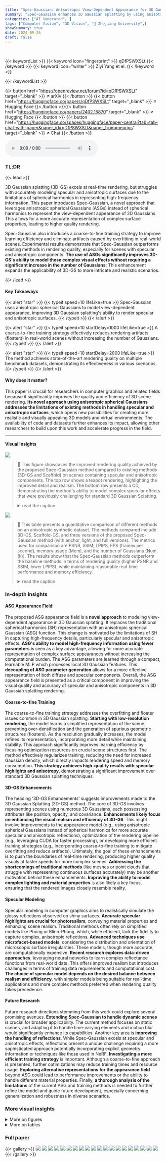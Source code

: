 ```yaml
---
title: "Spec-Gaussian: Anisotropic View-Dependent Appearance for 3D Gaussian Splatting"
summary: "Spec-Gaussian enhances 3D Gaussian splatting by using anisotropic spherical Gaussians for view-dependent appearance modeling, achieving superior real-time rendering of scenes with specular and anisotr..."
categories: ["AI Generated", ]
tags: ["Computer Vision", "3D Vision", "🏢 Zhejiang University",]
showSummary: true
date: 2024-09-26
draft: false
---
```


<br>

{{< keywordList >}}
{{< keyword icon="fingerprint" >}} qDfPSWXSLt {{< /keyword >}}
{{< keyword icon="writer" >}} Ziyi Yang et el. {{< /keyword >}}
 
{{< /keywordList >}}

{{< button href="https://openreview.net/forum?id=qDfPSWXSLt" target="_blank" >}}
↗ arXiv
{{< /button >}}
{{< button href="https://huggingface.co/papers/qDfPSWXSLt" target="_blank" >}}
↗ Hugging Face
{{< /button >}}{{< button href="https://huggingface.co/papers/2402.15870" target="_blank" >}}
↗ Hugging Face
{{< /button >}}
{{< button href="https://huggingface.co/spaces/huggingface/paper-central?tab=tab-chat-with-paper&paper_id=qDfPSWXSLt&paper_from=neurips" target="_blank" >}}
↗ Chat
{{< /button >}}




<audio controls>
    <source src="https://ai-paper-reviewer.com/qDfPSWXSLt/podcast.wav" type="audio/wav">
    Your browser does not support the audio element.
</audio>


### TL;DR


{{< lead >}}

3D Gaussian splatting (3D-GS) excels at real-time rendering, but struggles with accurately modeling specular and anisotropic surfaces due to the limitations of spherical harmonics in representing high-frequency information. This paper introduces Spec-Gaussian, a novel approach that leverages anisotropic spherical Gaussians (ASGs) instead of spherical harmonics to represent the view-dependent appearance of 3D Gaussians.  This allows for a more accurate representation of complex surface properties, leading to higher quality rendering. 

Spec-Gaussian also introduces a coarse-to-fine training strategy to improve learning efficiency and eliminate artifacts caused by overfitting in real-world scenes.  Experimental results demonstrate that Spec-Gaussian outperforms existing methods in rendering quality, especially for scenes with specular and anisotropic components. **The use of ASGs significantly improves 3D-GS's ability to model these complex visual effects without requiring a significant increase in the number of Gaussians**; This enhancement expands the applicability of 3D-GS to more intricate and realistic scenarios.

{{< /lead >}}


#### Key Takeaways

{{< alert "star" >}}
{{< typeit speed=10 lifeLike=true >}} Spec-Gaussian uses anisotropic spherical Gaussians to model view-dependent appearance, improving 3D Gaussian splatting's ability to render specular and anisotropic surfaces. {{< /typeit >}}
{{< /alert >}}

{{< alert "star" >}}
{{< typeit speed=10 startDelay=1000 lifeLike=true >}} A coarse-to-fine training strategy effectively reduces rendering artifacts (floaters) in real-world scenes without increasing the number of Gaussians. {{< /typeit >}}
{{< /alert >}}

{{< alert "star" >}}
{{< typeit speed=10 startDelay=2000 lifeLike=true >}} The method achieves state-of-the-art rendering quality on multiple benchmark datasets, demonstrating its effectiveness in various scenarios. {{< /typeit >}}
{{< /alert >}}

#### Why does it matter?
This paper is crucial for researchers in computer graphics and related fields because it significantly improves the quality and efficiency of 3D scene rendering.  **Its novel approach using anisotropic spherical Gaussians addresses the limitations of existing methods in handling specular and anisotropic surfaces**, which opens new possibilities for creating more realistic and visually appealing 3D models and virtual environments.  The availability of code and datasets further enhances its impact, allowing other researchers to build upon this work and accelerate progress in the field.

------
#### Visual Insights



![](https://ai-paper-reviewer.com/qDfPSWXSLt/figures_1_1.jpg)

> 🔼 This figure showcases the improved rendering quality achieved by the proposed Spec-Gaussian method compared to existing methods (3D-GS and Scaffold) on scenes containing specular and anisotropic components.  The top row shows a teapot rendering, highlighting the improved detail and realism. The bottom row presents a CD, demonstrating the method's ability to model complex specular effects that were previously challenging for standard 3D Gaussian Splatting.
> <details>
> <summary>read the caption</summary>
> Figure 1: Our method not only achieves real-time rendering but also significantly enhances the capability of 3D-GS to model scenes with specular and anisotropic components. Key to this enhanced performance is our use of ASG appearance field to model the appearance of each 3D Gaussian, which results in substantial improvements in rendering quality for both complex and general scenes.
> </details>





![](https://ai-paper-reviewer.com/qDfPSWXSLt/tables_5_1.jpg)

> 🔼 This table presents a quantitative comparison of different methods on an anisotropic synthetic dataset.  The methods compared include 3D-GS, Scaffold-GS, and three versions of the proposed Spec-Gaussian method (with anchor, light, and full versions). The metrics used for comparison are PSNR, SSIM, LPIPS, FPS (frames per second), memory usage (Mem), and the number of Gaussians (Num.(k)).  The results show that the Spec-Gaussian methods outperform the baseline methods in terms of rendering quality (higher PSNR and SSIM, lower LPIPS), while maintaining reasonable real-time performance and memory efficiency.
> <details>
> <summary>read the caption</summary>
> Table 1: Quantitative Comparison on anisotropic synthetic dataset.
> </details>





### In-depth insights


#### ASG Appearance Field
The proposed ASG appearance field is a **novel approach** to modeling view-dependent appearance in 3D Gaussian splatting.  It replaces the traditional spherical harmonics (SH) representation with an anisotropic spherical Gaussian (ASG) function. This change is motivated by the limitations of SH in capturing high-frequency details, particularly specular and anisotropic effects.  **ASG's ability to model high-frequency information using fewer parameters** is seen as a key advantage, allowing for more accurate representation of complex surface appearances without increasing the computational burden. The ASG parameters are learned through a compact, learnable MLP which processes local 3D Gaussian features.  This **decoupling of ASG parameter generation** allows for a more effective representation of both diffuse and specular components. Overall, the ASG appearance field is presented as a critical component in improving the visual quality and accuracy of specular and anisotropic components in 3D Gaussian splatting rendering.

#### Coarse-to-fine Training
The coarse-to-fine training strategy addresses the overfitting and floater issues common in 3D Gaussian splatting.  **Starting with low-resolution rendering**, the model learns a simplified representation of the scene, preventing over-densification and the generation of spurious geometric structures (floaters).  As the resolution gradually increases, the model refines its representation, incorporating more detail while maintaining stability. This approach significantly improves learning efficiency by focusing optimization resources on crucial scene structures first. The method effectively regularizes training, reducing the need for increased Gaussian density, which directly impacts rendering speed and memory consumption. **This strategy achieves high-quality results with specular highlights and anisotropy**, demonstrating a significant improvement over standard 3D Gaussian splatting techniques.

#### 3D-GS Enhancements
The heading '3D-GS Enhancements' suggests improvements made to the 3D Gaussian Splatting (3D-GS) method.  The core of 3D-GS involves representing scenes using numerous 3D Gaussians, each possessing attributes like position, opacity, and covariance.  **Enhancements likely focus on enhancing the visual realism and efficiency of 3D-GS**.  This might involve improvements to the appearance model (e.g., using anisotropic spherical Gaussians instead of spherical harmonics for more accurate specular and anisotropic reflections), optimization of the rendering pipeline (e.g., leveraging CUDA for faster processing), or developing more efficient training strategies (e.g., incorporating coarse-to-fine training to mitigate overfitting and reduce artifacts).  Ultimately, the goal of these enhancements is to push the boundaries of real-time rendering, producing higher quality visuals at faster speeds for more complex scenes. **Addressing the shortcomings of traditional methods** (like meshes or point clouds that struggle with representing continuous surfaces accurately) may be another motivation behind these enhancements.  **Improving the ability to model complex lighting and material properties** is also likely a key focus, ensuring that the rendered images closely resemble reality.

#### Specular Modeling
Specular modeling in computer graphics aims to realistically simulate the glossy reflections observed on shiny surfaces.  **Accurate specular highlights are crucial for photorealism**, conveying material properties and enhancing scene realism.  Traditional methods often rely on simplified models like Phong or Blinn-Phong, which, while efficient, lack the fidelity to capture complex, anisotropic reflections.  **Advanced techniques use microfacet-based models**, considering the distribution and orientation of microscopic surface irregularities.  These models, though more accurate, are computationally expensive.  **Recent research explores data-driven approaches**, leveraging neural networks to learn complex reflectance functions from real-world data.  This offers improved realism but introduces challenges in terms of training data requirements and computational cost. **The choice of specular model depends on the desired balance between realism and efficiency**, with simpler models being suitable for real-time applications and more complex methods preferred when rendering quality takes precedence.

#### Future Research
Future research directions stemming from this work could explore several promising avenues.  **Extending Spec-Gaussian to handle dynamic scenes** is crucial for broader applicability.  The current method focuses on static scenes, and adapting it to handle time-varying elements and motion blur would significantly enhance its capabilities.  Another key area is **improving the handling of reflections**. While Spec-Gaussian excels at specular and anisotropic effects, reflections present a unique challenge requiring a more sophisticated approach potentially incorporating explicit geometry information or techniques like those used in NeRF. **Investigating a more efficient training strategy** is important. Although a coarse-to-fine approach is presented, further optimizations may reduce training times and resource usage.  **Exploring alternative representations for the appearance field** beyond ASG could lead to performance improvements or the ability to handle different material properties.  Finally, **a thorough analysis of the limitations** of the current ASG and training methods is needed to further refine the model and guide future development, especially concerning generalization and robustness in diverse scenarios.


### More visual insights

<details>
<summary>More on figures
</summary>


![](https://ai-paper-reviewer.com/qDfPSWXSLt/figures_2_1.jpg)

> 🔼 This figure illustrates the pipeline of the Spec-Gaussian method. It starts with Structure from Motion (SfM) points, either obtained from COLMAP or generated randomly, which initialize the 3D Gaussians.  To improve the modeling of high-frequency details in appearance, anisotropic spherical Gaussians (ASGs) are used with a feature decoupling Multi-Layer Perceptron (MLP) to model the view-dependent appearance. Finally, Gaussians with opacity greater than zero are rendered using a differentiable rasterization pipeline, effectively capturing specular and anisotropic effects.
> <details>
> <summary>read the caption</summary>
> Figure 2: Pipeline of Spec-Gaussian. The optimization process begins with SfM points derived from COLMAP or generated randomly, serving as the initial state for the 3D Gaussians. To address the limitations of low-order SH and pure MLP in modeling high-frequency information, we additionally employ ASG in conjunction with a feature decoupling MLP to model the view-dependent appearance of each 3D Gaussian. Then, 3D Gaussians with opacity σ > 0 are rendered through a differentiable Gaussian rasterization pipeline, effectively capturing specular highlights and anisotropy in the scene.
> </details>



![](https://ai-paper-reviewer.com/qDfPSWXSLt/figures_5_1.jpg)

> 🔼 This figure demonstrates the effectiveness of the coarse-to-fine training strategy in eliminating floaters (erroneous, unnatural artifacts) in 3D Gaussian Splatting.  The left side shows the rendering pipeline feeding into the training process, where the resolution of the rendered images increases with each training epoch.  The top right shows a sequence of increasingly higher-resolution renderings during training. The bottom right shows a comparison of rendering results with and without the coarse-to-fine strategy. The image with the coarse-to-fine strategy exhibits a significantly cleaner rendering with far fewer floaters, demonstrating the success of this approach in improving the quality and efficiency of the training process.
> <details>
> <summary>read the caption</summary>
> Figure 3: Using a coarse-to-fine strategy, our approach can eliminate the floaters without increasing the number of GS.
> </details>



![](https://ai-paper-reviewer.com/qDfPSWXSLt/figures_6_1.jpg)

> 🔼 This figure showcases the results of the Spec-Gaussian method on the NeRF dataset. It highlights the superior performance of the proposed method in modeling specular highlights compared to existing 3D Gaussian splatting approaches. The results demonstrate that Spec-Gaussian accurately renders specular highlights while maintaining real-time rendering speed.
> <details>
> <summary>read the caption</summary>
> Figure 4: Visualization on NeRF dataset. Our method has achieved specular highlights modeling, which other 3D-GS-based methods fail to accomplish, while maintaining fast rendering speed.
> </details>



![](https://ai-paper-reviewer.com/qDfPSWXSLt/figures_7_1.jpg)

> 🔼 This figure compares the results of different methods on the Mip-NeRF 360 indoor scenes dataset.  It focuses on the ability of the methods to accurately capture specular highlights.  The comparison shows that the proposed method, 'Ours', significantly outperforms other state-of-the-art (SOTA) methods in terms of visual quality and detail preservation, especially in specular regions.
> <details>
> <summary>read the caption</summary>
> Figure 5: Visualization on Mip-NeRF 360 indoor scenes. Our method achieves superior recovery of specular effects compared to SOTA methods.
> </details>



![](https://ai-paper-reviewer.com/qDfPSWXSLt/figures_8_1.jpg)

> 🔼 This figure demonstrates an ablation study on the ASG (Anisotropic Spherical Gaussian) appearance field used in Spec-Gaussian. It shows that directly using ASG for color modeling fails to accurately capture anisotropy and specular highlights. However, by decoupling the ASG features through an MLP (Multi-Layer Perceptron), the model successfully models complex optical phenomena, significantly improving the rendering quality.
> <details>
> <summary>read the caption</summary>
> Figure 6: Ablation on ASG appearance field. We show that directly using ASG to model color leads to the failure in modeling anisotropy and specular highlights. By decoupling the ASG features through MLP, we can realistically model complex optical phenomena.
> </details>



![](https://ai-paper-reviewer.com/qDfPSWXSLt/figures_8_2.jpg)

> 🔼 This figure shows an ablation study on the coarse-to-fine training strategy used in the Spec-Gaussian method.  It compares the results of 3D-GS, Scaffold, Spec-Gaussian without coarse-to-fine training, Spec-Gaussian without L1 norm constraint, the full Spec-Gaussian method, and the ground truth. The images demonstrate that the coarse-to-fine training strategy effectively reduces the number of floaters in the rendered scene, improving the overall quality of the reconstruction.
> <details>
> <summary>read the caption</summary>
> Figure 7: Ablation on coarse-to-fine training. Experimental results demonstrate that our simple yet effective training mechanism can effectively remove floaters without increasing the number of 3D Gaussians, thereby alleviating the overfitting problem prevalent in 3D-GS-based methods.
> </details>



![](https://ai-paper-reviewer.com/qDfPSWXSLt/figures_14_1.jpg)

> 🔼 This figure compares the performance of different methods (3D-GS, Scaffold-GS, Ours-w/o Norm, Ours) on the Mip-NeRF 360 dataset, focusing on the removal of floaters.  The images show that the proposed 'Ours' method effectively eliminates floaters in the rendered scene compared to the other baselines, especially in challenging areas such as foliage. This improved robustness is directly attributed to the proposed coarse-to-fine training strategy. 
> <details>
> <summary>read the caption</summary>
> Figure 9: More comparisons with baselines. Our method achieves robust floater removal by coarse-to-fine training.
> </details>



![](https://ai-paper-reviewer.com/qDfPSWXSLt/figures_14_2.jpg)

> 🔼 This figure shows a comparison of 3D-GS, Scaffold-GS, and the proposed Spec-Gaussian method on four real-world scenes.  Each row displays the results for a different scene, showing the rendered image from each method alongside the ground truth. The red boxes highlight areas where floaters (erroneous structures) are present in the baseline methods but successfully removed by Spec-Gaussian thanks to its coarse-to-fine training strategy. This demonstrates the effectiveness of the proposed method in improving visual quality and reducing artifacts in challenging real-world scenes.
> <details>
> <summary>read the caption</summary>
> Figure 9: More comparisons with baselines. Our method achieves robust floater removal by coarse-to-fine training.
> </details>



![](https://ai-paper-reviewer.com/qDfPSWXSLt/figures_15_1.jpg)

> 🔼 The figure illustrates the difference in rendering specular highlights and reflections between different methods.  The left side shows a close-up of a cymbal with specular highlights, and a drum with reflections. The right shows how GS-Shader, the proposed 'Ours' method, and the ground truth (GT) render these effects. The comparison highlights the improved ability of the 'Ours' method to accurately capture both specular highlights and reflections compared to the GS-Shader.
> <details>
> <summary>read the caption</summary>
> Figure 10: Illustration of specular highlights and reflections.
> </details>



![](https://ai-paper-reviewer.com/qDfPSWXSLt/figures_15_2.jpg)

> 🔼 This figure shows a comparison of rendering results for a scene containing specular and anisotropic objects. The figure compares the results obtained using 3D-GS, Scaffold-GS, the proposed Spec-Gaussian method, and the ground truth.  Spec-Gaussian demonstrates a significant improvement in rendering quality, particularly in capturing specular highlights and anisotropic reflections, that neither 3D-GS nor Scaffold-GS could achieve.
> <details>
> <summary>read the caption</summary>
> Figure 1: Our method not only achieves real-time rendering but also significantly enhances the capability of 3D-GS to model scenes with specular and anisotropic components. Key to this enhanced performance is our use of ASG appearance field to model the appearance of each 3D Gaussian, which results in substantial improvements in rendering quality for both complex and general scenes.
> </details>



![](https://ai-paper-reviewer.com/qDfPSWXSLt/figures_16_1.jpg)

> 🔼 This figure shows a qualitative comparison of rendering results between the proposed Spec-Gaussian method and the baseline 3D-Gaussian splatting (3D-GS) method on eight different scenes from the 'Anisotropic Synthetic' dataset.  The comparison highlights the improved ability of Spec-Gaussian to accurately model anisotropic surface properties, resulting in more realistic and detailed renderings, particularly in scenes with specular and reflective elements. Each row displays a scene rendered using: 3D-GS, the proposed Spec-Gaussian method, and the ground truth.  The differences are most notable in rendering the specular highlights and reflections accurately.
> <details>
> <summary>read the caption</summary>
> Figure 13: Visualization on our 'Anisotropic Synthetic' dataset. We show the comparison between our method and 3D-GS across all eight scenes. Qualitative experimental results demonstrate the significant advantage of our method in modeling anisotropic scenes, thereby enhancing the rendering quality of 3D-GS.
> </details>



![](https://ai-paper-reviewer.com/qDfPSWXSLt/figures_16_2.jpg)

> 🔼 This figure compares the performance of the proposed Spec-Gaussian method with other existing methods (3D-GS, Scaffold-GS, and GS-Shader) on the NSVF dataset.  It showcases the improved ability of Spec-Gaussian to render metallic surfaces and reflective materials, highlighting its superior performance in handling complex materials.
> <details>
> <summary>read the caption</summary>
> Figure 14: Visualization on NSVF dataset. Our method significantly improves the ability to model metallic materials compared to other GS-based methods. At the same time, our method also demonstrates the capability to model refractive parts, reflecting the powerful fitting ability of our method.
> </details>



</details>




<details>
<summary>More on tables
</summary>


![](https://ai-paper-reviewer.com/qDfPSWXSLt/tables_6_1.jpg)
> 🔼 This table presents a quantitative comparison of different methods on real-world datasets.  The metrics used are PSNR, SSIM, and LPIPS (VGG).  Each metric's best, second-best, and third-best results are highlighted by color-coding.  The results show that the proposed method achieves the best rendering quality while maintaining a good balance between frames per second (FPS) and memory usage.
> <details>
> <summary>read the caption</summary>
> Table 2: Quantitative comparison of on real-world datasets. We report PSNR, SSIM, LPIPS (VGG) and color each cell as best, second best and third best. Our method has achieved the best rendering quality, while striking a good balance between FPS and the storage memory.
> </details>

![](https://ai-paper-reviewer.com/qDfPSWXSLt/tables_14_1.jpg)
> 🔼 This table presents a quantitative comparison of different methods on an anisotropic synthetic dataset. The methods compared include 3D-GS, Scaffold-GS, and three variants of the proposed Spec-Gaussian method (Ours-w/anchor, Ours-light, and Ours).  The metrics used for comparison are PSNR, SSIM, LPIPS, FPS (frames per second), memory usage (Mem), and the number of Gaussians (Num.(k)). Higher PSNR and SSIM values indicate better image quality, while lower LPIPS values indicate better perceptual similarity to the ground truth.  Higher FPS values indicate faster rendering speed, and lower memory usage and Gaussian count values indicate greater efficiency. The table highlights the superior performance of Spec-Gaussian in terms of both image quality and efficiency.
> <details>
> <summary>read the caption</summary>
> Table 1: Quantitative Comparison on anisotropic synthetic dataset.
> </details>

![](https://ai-paper-reviewer.com/qDfPSWXSLt/tables_15_1.jpg)
> 🔼 This table presents a quantitative comparison of different methods on the NeRF synthetic dataset.  The metrics used are PSNR, SSIM, LPIPS, FPS (frames per second), and memory usage.  The methods compared include iNGP-Base, Mip-NeRF, Tri-MipRF, NeuRBF, 3D-GS, GS-Shader, Scaffold-GS, and three variations of the proposed Spec-Gaussian method (Ours-w/anchor, Ours-light, and Ours). The table shows that Spec-Gaussian outperforms existing methods in terms of PSNR, SSIM, and LPIPS, while maintaining competitive FPS and memory usage.
> <details>
> <summary>read the caption</summary>
> Table 3: Results on NeRF synthetic dataset.
> </details>

![](https://ai-paper-reviewer.com/qDfPSWXSLt/tables_15_2.jpg)
> 🔼 This table presents a quantitative comparison of different methods on an anisotropic synthetic dataset.  The metrics used for comparison include PSNR, SSIM, LPIPS, FPS (frames per second), memory usage, and the number of Gaussians used.  The methods compared include 3D-GS, Scaffold-GS, and three versions of the proposed Spec-Gaussian method (with and without anchor-based Gaussians, and a light version).  The table shows that the Spec-Gaussian methods achieve higher PSNR and SSIM scores while using fewer Gaussians and maintaining real-time performance.
> <details>
> <summary>read the caption</summary>
> Table 1: Quantitative Comparison on anisotropic synthetic dataset.
> </details>

![](https://ai-paper-reviewer.com/qDfPSWXSLt/tables_15_3.jpg)
> 🔼 This table presents a quantitative comparison of different methods on an anisotropic synthetic dataset.  The metrics used are PSNR, SSIM, LPIPS, FPS, and memory usage.  The methods compared include 3D-GS, Scaffold-GS, and three versions of the proposed Spec-Gaussian method (with and without anchors, and a light version). The table shows that the Spec-Gaussian methods achieve higher PSNR, SSIM, and lower LPIPS values (better image quality), while maintaining relatively high FPS and comparable memory usage, especially compared to 3D-GS.
> <details>
> <summary>read the caption</summary>
> Table 1: Quantitative Comparison on anisotropic synthetic dataset.
> </details>

![](https://ai-paper-reviewer.com/qDfPSWXSLt/tables_16_1.jpg)
> 🔼 This table presents a quantitative comparison of different methods on an anisotropic synthetic dataset. The metrics used for comparison include PSNR, SSIM, LPIPS, FPS, memory usage, and the number of Gaussians used.  The methods compared are 3D-GS, Scaffold-GS, and three versions of the proposed Spec-Gaussian method (with anchor, light version, and full version).  The results show that Spec-Gaussian significantly outperforms existing methods in terms of rendering quality (PSNR, SSIM, LPIPS) while maintaining real-time performance (FPS).
> <details>
> <summary>read the caption</summary>
> Table 1: Quantitative Comparison on anisotropic synthetic dataset.
> </details>

![](https://ai-paper-reviewer.com/qDfPSWXSLt/tables_17_1.jpg)
> 🔼 This table presents a quantitative comparison of different methods on an anisotropic synthetic dataset.  Metrics include PSNR, SSIM, LPIPS, FPS, memory usage, and the number of Gaussians used.  It compares the performance of 3D-GS, Scaffold-GS, and three versions of the proposed Spec-Gaussian method (with anchor-based splatting, a light version, and a full version). The table highlights the improved performance of the proposed methods in terms of rendering quality and efficiency.
> <details>
> <summary>read the caption</summary>
> Table 1: Quantitative Comparison on anisotropic synthetic dataset.
> </details>

![](https://ai-paper-reviewer.com/qDfPSWXSLt/tables_17_2.jpg)
> 🔼 The table presents a quantitative comparison of different methods on an anisotropic synthetic dataset.  Metrics include PSNR, SSIM, LPIPS, FPS (frames per second), memory usage, and the number of 3D Gaussians used.  It compares the performance of the proposed Spec-Gaussian method against several baselines (3D-GS, Scaffold-GS, etc.) to demonstrate its improved ability to model anisotropic scenes.
> <details>
> <summary>read the caption</summary>
> Table 1: Quantitative Comparison on anisotropic synthetic dataset.
> </details>

![](https://ai-paper-reviewer.com/qDfPSWXSLt/tables_17_3.jpg)
> 🔼 The table quantitatively compares the performance of different methods on an anisotropic synthetic dataset.  Metrics include PSNR, SSIM, LPIPS, FPS (frames per second), memory usage, and the number of Gaussians (k) used.  The methods compared are 3D-GS, Scaffold-GS, and three variations of the proposed Spec-Gaussian method (with and without anchors, a light version). The results show the improvement of Spec-Gaussian in terms of rendering quality (PSNR, SSIM, LPIPS) while maintaining or even improving efficiency (FPS, memory usage) compared to existing methods.
> <details>
> <summary>read the caption</summary>
> Table 1: Quantitative Comparison on anisotropic synthetic dataset.
> </details>

![](https://ai-paper-reviewer.com/qDfPSWXSLt/tables_17_4.jpg)
> 🔼 This table presents a quantitative comparison of different methods on an anisotropic synthetic dataset. The methods compared include 3D-GS, Scaffold-GS, and three versions of the proposed Spec-Gaussian method (with anchor, light, and full). The metrics used for comparison are PSNR, SSIM, LPIPS, FPS, memory usage, and the number of Gaussians used.  The results show that the Spec-Gaussian method outperforms the other methods in terms of rendering quality (PSNR, SSIM, LPIPS), while maintaining a reasonable frame rate and memory usage.
> <details>
> <summary>read the caption</summary>
> Table 1: Quantitative Comparison on anisotropic synthetic dataset.
> </details>

![](https://ai-paper-reviewer.com/qDfPSWXSLt/tables_17_5.jpg)
> 🔼 This table presents a quantitative comparison of different methods on an anisotropic synthetic dataset.  The methods compared include 3D-GS, Scaffold-GS, and three variants of the proposed Spec-Gaussian method (with anchor, light, and full versions). The metrics used for comparison are PSNR, SSIM, LPIPS, FPS, memory usage, and the number of Gaussians used.  The results show that the Spec-Gaussian method outperforms existing methods in terms of rendering quality (PSNR, SSIM, LPIPS), while maintaining comparable or better performance in terms of speed (FPS) and memory usage.
> <details>
> <summary>read the caption</summary>
> Table 1: Quantitative Comparison on anisotropic synthetic dataset.
> </details>

![](https://ai-paper-reviewer.com/qDfPSWXSLt/tables_17_6.jpg)
> 🔼 The table presents a quantitative comparison of different methods on an anisotropic synthetic dataset.  Metrics include PSNR, SSIM, LPIPS, FPS (frames per second), memory usage, and the number of Gaussians used.  It compares the proposed method (Ours) with several state-of-the-art methods, including 3D-GS and Scaffold-GS, demonstrating the improvements in rendering quality and efficiency achieved by the proposed approach.
> <details>
> <summary>read the caption</summary>
> Table 1: Quantitative Comparison on anisotropic synthetic dataset.
> </details>

![](https://ai-paper-reviewer.com/qDfPSWXSLt/tables_18_1.jpg)
> 🔼 The table presents a quantitative comparison of different methods on an anisotropic synthetic dataset.  Metrics include PSNR, SSIM, LPIPS, FPS, memory usage, and the number of Gaussians used.  It shows how the proposed method (Ours) compares to existing state-of-the-art approaches such as 3D-GS and Scaffold-GS, demonstrating improvements in rendering quality while maintaining relatively high frame rates.
> <details>
> <summary>read the caption</summary>
> Table 1: Quantitative Comparison on anisotropic synthetic dataset.
> </details>

![](https://ai-paper-reviewer.com/qDfPSWXSLt/tables_18_2.jpg)
> 🔼 This table presents a quantitative comparison of different methods on an anisotropic synthetic dataset.  The metrics used are PSNR, SSIM, LPIPS, FPS (frames per second), memory usage, and the number of Gaussians used.  It shows the performance of the proposed Spec-Gaussian method compared to existing state-of-the-art methods, demonstrating improvements in rendering quality and efficiency.
> <details>
> <summary>read the caption</summary>
> Table 1: Quantitative Comparison on anisotropic synthetic dataset.
> </details>

</details>




### Full paper

{{< gallery >}}
<img src="https://ai-paper-reviewer.com/qDfPSWXSLt/1.png" class="grid-w50 md:grid-w33 xl:grid-w25" />
<img src="https://ai-paper-reviewer.com/qDfPSWXSLt/2.png" class="grid-w50 md:grid-w33 xl:grid-w25" />
<img src="https://ai-paper-reviewer.com/qDfPSWXSLt/3.png" class="grid-w50 md:grid-w33 xl:grid-w25" />
<img src="https://ai-paper-reviewer.com/qDfPSWXSLt/4.png" class="grid-w50 md:grid-w33 xl:grid-w25" />
<img src="https://ai-paper-reviewer.com/qDfPSWXSLt/5.png" class="grid-w50 md:grid-w33 xl:grid-w25" />
<img src="https://ai-paper-reviewer.com/qDfPSWXSLt/6.png" class="grid-w50 md:grid-w33 xl:grid-w25" />
<img src="https://ai-paper-reviewer.com/qDfPSWXSLt/7.png" class="grid-w50 md:grid-w33 xl:grid-w25" />
<img src="https://ai-paper-reviewer.com/qDfPSWXSLt/8.png" class="grid-w50 md:grid-w33 xl:grid-w25" />
<img src="https://ai-paper-reviewer.com/qDfPSWXSLt/9.png" class="grid-w50 md:grid-w33 xl:grid-w25" />
<img src="https://ai-paper-reviewer.com/qDfPSWXSLt/10.png" class="grid-w50 md:grid-w33 xl:grid-w25" />
<img src="https://ai-paper-reviewer.com/qDfPSWXSLt/11.png" class="grid-w50 md:grid-w33 xl:grid-w25" />
<img src="https://ai-paper-reviewer.com/qDfPSWXSLt/12.png" class="grid-w50 md:grid-w33 xl:grid-w25" />
<img src="https://ai-paper-reviewer.com/qDfPSWXSLt/13.png" class="grid-w50 md:grid-w33 xl:grid-w25" />
<img src="https://ai-paper-reviewer.com/qDfPSWXSLt/14.png" class="grid-w50 md:grid-w33 xl:grid-w25" />
<img src="https://ai-paper-reviewer.com/qDfPSWXSLt/15.png" class="grid-w50 md:grid-w33 xl:grid-w25" />
<img src="https://ai-paper-reviewer.com/qDfPSWXSLt/16.png" class="grid-w50 md:grid-w33 xl:grid-w25" />
<img src="https://ai-paper-reviewer.com/qDfPSWXSLt/17.png" class="grid-w50 md:grid-w33 xl:grid-w25" />
<img src="https://ai-paper-reviewer.com/qDfPSWXSLt/18.png" class="grid-w50 md:grid-w33 xl:grid-w25" />
<img src="https://ai-paper-reviewer.com/qDfPSWXSLt/19.png" class="grid-w50 md:grid-w33 xl:grid-w25" />
<img src="https://ai-paper-reviewer.com/qDfPSWXSLt/20.png" class="grid-w50 md:grid-w33 xl:grid-w25" />
{{< /gallery >}}